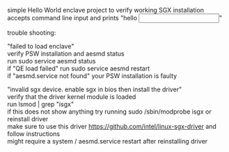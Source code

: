 simple Hello World enclave project to verify working SGX installation   
accepts command line input and prints "hello <input>"  


trouble shooting: 

"failed to load enclave"    
verify PSW installation and aesmd status    
run sudo service aesmd status  
if "QE load failed" run sudo service aesmd restart    
if "aesmd.service not found" your PSW installation is faulty  

"invalid sgx device. enable sgx in bios then install the driver"  
verify that the driver kernel module is loaded  
run lsmod | grep "isgx"  
if this does not show anything try running sudo /sbin/modprobe isgx or reinstall driver    
make sure to use this driver https://github.com/intel/linux-sgx-driver and follow instructions  
might require a system / aesmd.service restart after reinstalling driver 





